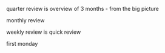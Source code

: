 
quarter review is overview of 3 months - from the big picture

monthly review 

weekly review is quick review

first monday 

